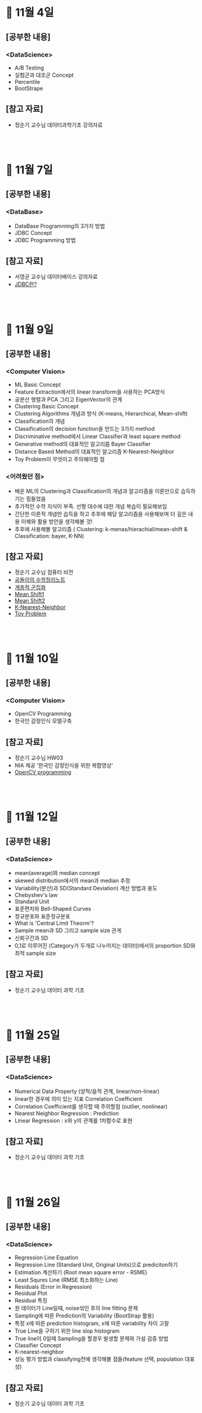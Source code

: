# 📝 11월 4일
## \[공부한 내용\]
### \<DataScience\>
- A/B Testing
- 실험군과 대조군 Concept
- Percentile
- BootStrape

## \[참고 자료\]
- 정순기 교수님 데이터과학기초 강의자료

<br></br>

# 📝 11월 7일
## \[공부한 내용\]
### \<DataBase\>
- DataBase Programming의 3가지 방법
- JDBC Concept
- JDBC Programming 방법

## \[참고 자료\]
- 서영균 교수님 데이터베이스 강의자료
- [JDBC란?](https://velog.io/@jungnoeun/JDBC%EB%9E%80)

<br></br>

# 📝 11월 9일
## \[공부한 내용\]
### \<Computer Vision\>
- ML Basic Concept
- Feature Extraction에서의 linear transform을 사용하는 PCA방식
- 공분산 행렬과 PCA 그리고 EigenVector의 관계
- Clustering Basic Concept
- Clustering Algorithms 개념과 방식 (K-means, Hierarchical, Mean-shift)
- Classification의 개념
- Classification의 decision function을 만드는 3가지 method
- Discriminative method에서 Linear Classifier과 least square method
- Generative method의 대표적인 알고리즘 Bayer Classifier
- Distance Based Method의 대표적인 알고리즘 K-Nearest-Neighbor
- Toy Problem이 무엇이고 주의해야할 점

### \<어려웠던 점\>
- 배운 ML의 Clustering과 Classification의 개념과 알고리즘을 이론만으로 습득하기는 힘들었음
- 추가적인 수학 지식이 부족. 선형 대수에 대한 개념 복습이 필요해보임
- 간단한 이론적 개념만 습득을 하고 추후에 해당 알고리즘을 사용해보며 더 깊은 내용 이해와 활용 방안을 생각해볼 것!
- 추후에 사용해볼 알고리즘 ( Clustering: k-menas/hierachial/mean-shift & Classification: bayer, K-NN)

## \[참고 자료\]
- 정순기 교수님 컴퓨터 비전
- [공돌이의 수학정리노트](https://angeloyeo.github.io/2021/07/19/jackknife_and_bootstrap.html)
- [계층적 군집화](https://ratsgo.github.io/machine%20learning/2017/04/18/HC/)
- [Mean Shift1](https://velog.io/@gangjoo/ML-%EA%B5%B0%EC%A7%91%ED%99%94-Mean-Shift-Clustering)
- [Mean Shift2](https://bab2min.tistory.com/637)
- [K-Nearest-Neighbor](https://m.blog.naver.com/bestinall/221760380344)
- [Toy Problem](https://skyul.tistory.com/77)

<br></br>

# 📝 11월 10일
## \[공부한 내용\]
### \<Computer Vision\>
- OpenCV Programming
- 한국인 감정인식 모델구축

## \[참고 자료\]
- 정순기 교수님 HW03
- NIA 제공 '한국인 감정인식을 위한 복합영상'
- [OpenCV programming](https://shinjaewxxk.github.io/opencv-ch1)

<br></br>

# 📝 11월 12일
## \[공부한 내용\]
### \<DataScience\>
- mean(average)와 median concept
- skewed distribution에서의 mean과 median 추정
- Variability(분산)과 SD(Standard Deviation) 계산 방법과 용도
- Chebyshev's law
- Standard Unit
- 표준편차와 Bell-Shaped Curves
- 정규분포와 표준정규분포
- What is 'Central Limit Theorm'?
- Sample mean과 SD 그리고 sample size 관게
- 신뢰구간과 SD
- 0,1로 이루어진 (Category가 두개로 나누어지는 데이터)에서의 proportion SD와 최적 sample size

## \[참고 자료\]
- 정순기 교수님 데이터 과학 기초

<br></br>

# 📝 11월 25일
## \[공부한 내용\]
### \<DataScience\>
- Numerical Data Property (양적/음적 관계, linear/non-linear)
- linear한 경우에 의미 있는 지표 Correlation Coefficient
- Correlation Coefficient를 생각할 때 주의할점 (outlier, nonlinear)
- Nearest Neighbor Regression : Prediction
- Linear Regression : x와 y의 관계를 1차함수로 표현

## \[참고 자료\]
- 정순기 교수님 데이터 과학 기초

<br></br>

# 📝 11월 26일
## \[공부한 내용\]
### \<DataScience\>
- Regression Line Equation
- Regression Line (Standard Unit, Original Units)으로 prediciton하기
- Estimation 계산하기 (Root mean square error - RSME)
- Least Squres Line (RMSE 최소화하는 Line)
- Residuals (Error in Regression)
- Residual Plot
- Residual 특징
- 원 데이터가 Line일때, noise섞인 후의 line fitting 문제
- Sampling에 따른 Prediction의 Variability (BootStrap 활용)
- 특정 x에 따른 prediction histogram, x에 따른 variability 차이 고찰
- True Line을 구하기 위한 line slop histogram
- True line이 0일때 Sampling을 할경우 발생할 문제와 가설 검증 방법
- Classifier Concept
- K-nearest-neighbor
- 성능 평가 방법과 classifying전에 생각해볼 점들(feature 선택, population 대표성)

## \[참고 자료\]
- 정순기 교수님 데이터 과학 기초

<br></br>
